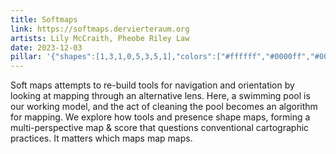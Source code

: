 ```yaml
---
title: Softmaps
link: https://softmaps.dervierteraum.org
artists: Lily McCraith, Pheobe Riley Law
date: 2023-12-03
pillar: '{"shapes":[1,3,1,0,5,3,5,1],"colors":["#ffffff","#0000ff","#00ffff","#00ffff","#00ff00","#0000ff","#0000ff","#00ffff"]}'
---
```

Soft maps attempts to re-build tools for navigation and orientation by looking at mapping through an alternative lens. Here, a swimming pool is our working model, and the act of cleaning the pool becomes an algorithm for mapping. We explore how tools and presence shape maps, forming a multi-perspective map & score that questions conventional cartographic practices. It matters which maps map maps.
